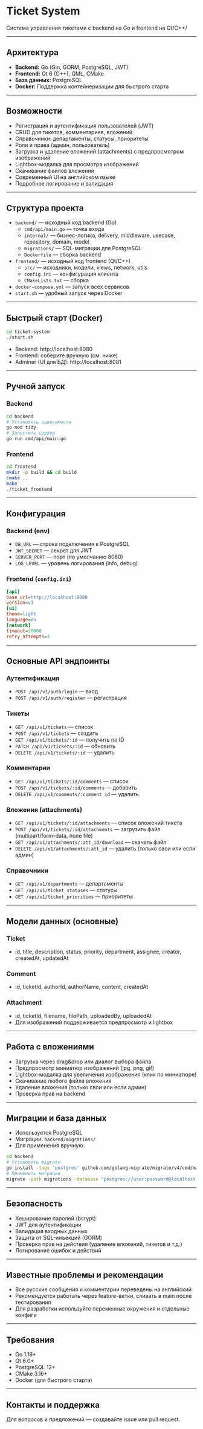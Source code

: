 # Ticket System

Система управления тикетами с backend на Go и frontend на Qt/C++/

---

## Архитектура

- **Backend:** Go (Gin, GORM, PostgreSQL, JWT)
- **Frontend:** Qt 6 (C++), QML, CMake
- **База данных:** PostgreSQL
- **Docker:** Поддержка контейнеризации для быстрого старта

---

## Возможности

- Регистрация и аутентификация пользователей (JWT)
- CRUD для тикетов, комментариев, вложений
- Справочники: департаменты, статусы, приоритеты
- Роли и права (админ, пользователь)
- Загрузка и удаление вложений (attachments) с предпросмотром изображений
- Lightbox-модалка для просмотра изображений
- Скачивание файлов вложений
- Современный UI на английском языке
- Подробное логирование и валидация

---

## Структура проекта

- `backend/` — исходный код backend (Go)
  - `cmd/api/main.go` — точка входа
  - `internal/` — бизнес-логика, delivery, middleware, usecase, repository, domain, model
  - `migrations/` — SQL-миграции для PostgreSQL
  - `Dockerfile` — сборка backend
- `frontend/` — исходный код frontend (Qt/C++)
  - `src/` — исходники, модели, views, network, utils
  - `config.ini` — конфигурация клиента
  - `CMakeLists.txt` — сборка
- `docker-compose.yml` — запуск всех сервисов
- `start.sh` — удобный запуск через Docker

---

## Быстрый старт (Docker)

```bash
cd ticket-system
./start.sh
```

- Backend: http://localhost:8080
- Frontend: соберите вручную (см. ниже)
- Adminer (UI для БД): http://localhost:8081

---

## Ручной запуск

### Backend

```bash
cd backend
# Установить зависимости
go mod tidy
# Запустить сервер
go run cmd/api/main.go
```

### Frontend

```bash
cd frontend
mkdir -p build && cd build
cmake ..
make
./ticket_frontend
```

---

## Конфигурация

### Backend (env)
- `DB_URL` — строка подключения к PostgreSQL
- `JWT_SECRET` — секрет для JWT
- `SERVER_PORT` — порт (по умолчанию 8080)
- `LOG_LEVEL` — уровень логирования (info, debug)

### Frontend (`config.ini`)
```ini
[api]
base_url=http://localhost:8080
version=v1
[ui]
theme=light
language=en
[network]
timeout=30000
retry_attempts=3
```

---

## Основные API эндпоинты

### Аутентификация
- `POST /api/v1/auth/login` — вход
- `POST /api/v1/auth/register` — регистрация

### Тикеты
- `GET /api/v1/tickets` — список
- `POST /api/v1/tickets` — создать
- `GET /api/v1/tickets/:id` — получить по ID
- `PATCH /api/v1/tickets/:id` — обновить
- `DELETE /api/v1/tickets/:id` — удалить

### Комментарии
- `GET /api/v1/tickets/:id/comments` — список
- `POST /api/v1/tickets/:id/comments` — добавить
- `DELETE /api/v1/comments/:comment_id` — удалить

### Вложения (attachments)
- `GET /api/v1/tickets/:id/attachments` — список вложений тикета
- `POST /api/v1/tickets/:id/attachments` — загрузить файл (multipart/form-data, поле file)
- `GET /api/v1/attachments/:att_id/download` — скачать файл
- `DELETE /api/v1/attachments/:att_id` — удалить (только свои или если админ)

### Справочники
- `GET /api/v1/departments` — департаменты
- `GET /api/v1/ticket_statuses` — статусы
- `GET /api/v1/ticket_priorities` — приоритеты

---

## Модели данных (основные)

### Ticket
- id, title, description, status, priority, department, assignee, creator, createdAt, updatedAt

### Comment
- id, ticketId, authorId, authorName, content, createdAt

### Attachment
- id, ticketId, filename, filePath, uploadedBy, uploadedAt
- Для изображений поддерживается предпросмотр и lightbox

---

## Работа с вложениями
- Загрузка через drag&drop или диалог выбора файла
- Предпросмотр миниатюр изображений (jpg, png, gif)
- Lightbox-модалка для увеличения изображения (клик по миниатюре)
- Скачивание любого файла вложения
- Удаление вложения (только свои или если админ)
- Проверка прав на backend

---

## Миграции и база данных

- Используется PostgreSQL
- Миграции: `backend/migrations/`
- Для применения вручную:
```bash
cd backend
# Установить migrate
go install -tags 'postgres' github.com/golang-migrate/migrate/v4/cmd/migrate@latest
# Применить миграции
migrate -path migrations -database "postgres://user:password@localhost:5432/ticket_system?sslmode=disable" up
```

---

## Безопасность
- Хеширование паролей (bcrypt)
- JWT для аутентификации
- Валидация входных данных
- Защита от SQL-инъекций (GORM)
- Проверка прав на действия (удаление вложений, тикетов и т.д.)
- Логирование ошибок и действий

---

## Известные проблемы и рекомендации
- Все русские сообщения и комментарии переведены на английский
- Рекомендуется работать через feature-ветки, сливать в main после тестирования
- Для разработки используйте переменные окружения и отдельные конфиги

---

## Требования
- Go 1.19+
- Qt 6.0+
- PostgreSQL 12+
- CMake 3.16+
- Docker (для быстрого старта)

---

## Контакты и поддержка

Для вопросов и предложений — создавайте issue или pull request.
